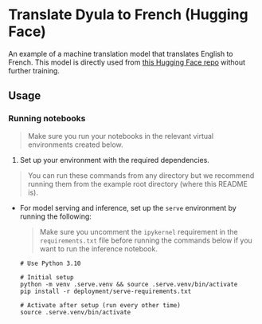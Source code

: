 # Translate Dyula to French (Hugging Face)

An example of a machine translation model that translates English to French. This model is directly used from [this Hugging Face repo](https://huggingface.co/Helsinki-NLP/opus-mt-en-fr) without further training.

## Usage

### Running notebooks

> Make sure you run your notebooks in the relevant virtual environments created below.

1. Set up your environment with the required dependencies.

> You can run these commands from any directory but we recommend running them from the example root directory (where this README is).

- For model serving and inference, set up the `serve` environment by running the following:

    > Make sure you uncomment the `ipykernel` requirement in the `requirements.txt` file before running the commands below if you want to run the inference notebook.

    ```shell
    # Use Python 3.10

    # Initial setup
    python -m venv .serve.venv && source .serve.venv/bin/activate
    pip install -r deployment/serve-requirements.txt

    # Activate after setup (run every other time)
    source .serve.venv/bin/activate
    ```
